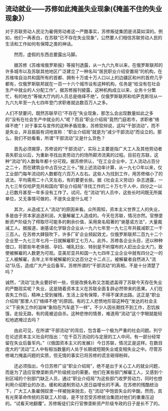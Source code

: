 ## 流动就业——苏修如此掩盖失业现象(《掩盖不住的失业现象》）

对于苏联劳动人民沦为雇佣劳动者这一严酷事实，苏修叛徒集团是讳莫如深的。例如，他们一再表白，在苏联“已不存在失业现象”，公然要人们相信苏联劳动人民的生活和工作如何有保障之类的神话。

　　然而，虚假的东西总要露出马脚。

　　据苏修《苏维埃俄罗斯报》等报刊透露，从一九六九年以来，在俄罗斯联邦的许多城市以及苏联其他地区广泛建立了一种名叫“居民职业介绍安置局”的机构，在苏维埃自治共和国所有的首都、拥有十万或十万人口以上的边疆区和州的首府几乎都有，仅俄罗斯联邦就在一百一十六个城市设有这种机构，任务是“给没有在社会生产中就业的人分配工作”。据苏修报刊披露，这种机构成立以来，业务十分繁忙，有的地方“等候大厅内的人员总是络绎不绝”。仅俄罗斯联邦和哈萨克斯坦从一九六九年至一九七四年登门求职者就达数百万人之多。

人们不禁要问，既然苏联早已“不存在”失业现象，那怎么会出现数量如此之多的“没有在社会生产中就业的人”呢？而且“职业介绍局”竟然门庭若市，求职者“络绎不绝”！对于事实与宣传的这种矛盾现象，苏修狡辩说，这叫“干部流动”，而不是失业，并且振振有词地宣称：“职业介绍局”就是为“减少干部流动”而设立的。那么，我们不妨看看，所谓“干部流动”又是什么货色？

　　首先必须揭穿，苏修说的“干部流动”，实际上主要是指广大工人及其他劳动者丧失职业以后，为重新寻找出卖劳动力的场所颠沛流离的过程。目前在苏联，这种“流动”的人数每年都十分可观。据苏修供认，“在工业企业中，工人流动占百分之二十，而在建筑业中占百分之三十。”按上述流动率计算，从一九七○年以来，仅工业部门每年流动的人数都在六百万人左右。这些人为找到工作，用苏修缩小了的说法，平均需用二十八天左右，有的要更长些。据《社会主义劳动》杂志透露，一九七三年仅哈萨克共和国向“职业介绍局”寻找工作的二十万七千人中，四分之一以上已数月甚至一年多没有工作了。试问，在“流动”的人员中，这些长时间既无所属单位，又无事情可做的，不是失业是什么呢？

　　其次，从造成工人“流动”的原因来看。众所周知，资本主义世界工人的失业，多是由于资本家追逐利润，大量解雇工人造成的。今天在苏联，情况亦然。官僚垄断资产阶级为了榨取尽可能多的剩余价值，采用臭名昭著的“谢基诺方法”，大量裁减工人。据报道，谢基诺化学联合企业从一九六七年至一九七三年共裁减职工一千三百人。在苏修大肆鼓吹下，许多厂矿企业频起效尤，仅俄罗斯联邦二百九十二个企业至一九七三年七月一日就解雇职工七万人。此外，苏修各企业头目，还以种种借口，将那些年老体弱、孕妇、哺乳妇女、特别是不听摆布的人赶出企业大门，致使被解雇的人数更为可观。亚美尼亚共和国一九七四年工业企业中就有四分之一的工人被解雇，去年上半年被解雇的又达百分之十二点三。被解雇者自然进入“流动”队伍，造成广大产业后备军。苏修所谓的“干部流动”的真相，不是十分清楚了吗？

诚然，“流动”比失业要好听一些，但是改换名称又怎能遮盖得了苏联今天存在失业的严酷现实呢？失业，这是随着资本主义在苏联全面复辟必然带来的恶果。人们在丧失工作后，精神上受到摧残，生活上没有保障，不得不谋求出路。这正是“职业介绍局”那里人们“络绎不绝”的原因。有的工人悲愤地形容这种在“发达的社会主义”下丧失工作的滋味“象陷在汽车底下一样”。不少人因长期找不到工作，忍饥挨饿，走投无路，有的竟被迫自杀。这种悲惨的情景，难道用“流动”这个字眼就能轻松地遮掩过去吗？

　　由此可见，在所谓“干部流动”的背后，包含着一个极为严重的社会问题。列宁在论述资本主义社会时指出：“在千百万流动的与定居的工人中间，有一部分经常留在失业后备军内。”（《俄国资本主义的发展》）今日苏联，情况正是这样。在数目庞大的“流动”工人中有相当数量的人处于长期或短期失业或变相失业之中。尽管苏修竭力掩盖问题的实质，但无情的事实已将苏修的谎言砸得粉碎。

　　还必须指出，今日苏修广设“职业介绍局”，绝不是出于关心工人的就业问题，而是为了适应官僚垄断资产阶级统治的需要。他们在某些部门解雇工人，又感到个别区域的个别部门缺乏人员，通过“职业介绍局”为这些部门收罗劳动力，同时也想利用介绍职业的办法，缓和和遏制劳动人民日益增长的不满。在苏修的残酷统治下，广大工人象雇佣奴隶一样被抛来抛去，在“流动”中饱尝失业的辛酸。然而，具有光荣革命传统的苏联工人阶级，是不甘忍受苏修统治集团对他们的重重压迫的。“试看天地翻覆”。苏修叛徒们实行官僚垄断资产阶级专政的日子是长不了的。